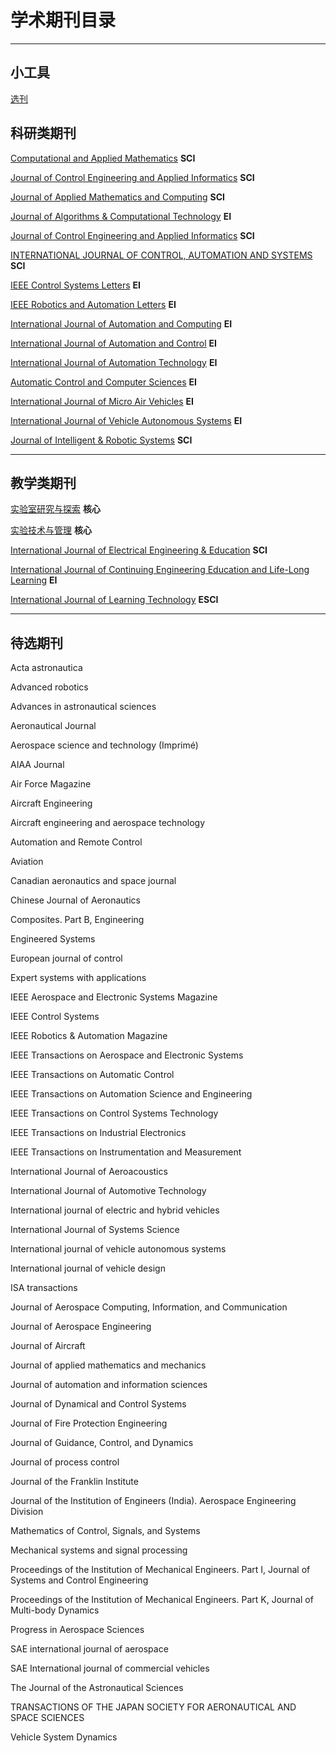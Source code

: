 

# 学术期刊目录

---

## 小工具

[选刊](https://www.topeditsci.com/) 


## 科研类期刊  

[Computational and Applied Mathematics]( https://www.springer.com/journal/40314/aims-and-scope )  **SCI**

[Journal of Control Engineering and Applied Informatics]( http://www.ceai.srait.ro/index.php?journal=ceai )  **SCI**

[Journal of Applied Mathematics and Computing]( https://www.springer.com/journal/12190 )  **SCI**

[Journal of Algorithms & Computational Technology]( http://in.sagepub.com/en-in/sas/journal-of-algorithms-computational-technology/journal202503 )  **EI**

[Journal of Control Engineering and Applied Informatics]( http://www.ceai.srait.ro/index.php?journal=ceai )  **SCI**

[INTERNATIONAL JOURNAL OF CONTROL, AUTOMATION AND SYSTEMS]( http://www.ijcas.com/ )  **SCI**

[IEEE Control Systems Letters]( https://ieeexplore.ieee.org/xpl/RecentIssue.jsp?punumber=7782633 )  **EI**

[IEEE Robotics and Automation Letters]( https://ieeexplore.ieee.org/xpl/RecentIssue.jsp?punumber=7083369 )  **EI**

[International Journal of Automation and Computing]( https://www.springer.com/journal/11633 )  **EI**

[International Journal of Automation and Control]( https://www.inderscience.com/jhome.php?jcode=IJAAC )  **EI**

[International Journal of Automation Technology](https://www.fujipress.jp/ijat/au/)  **EI**

[Automatic Control and Computer Sciences](https://www.springer.com/journal/11950)  **EI**

[International Journal of Micro Air Vehicles](https://journals.sagepub.com/metrics/mav)  **EI**

[International Journal of Vehicle Autonomous Systems](https://www.inderscience.com/jhome.php?jcode=ijvas#edboard-content)  **EI**

[Journal of Intelligent & Robotic Systems](https://www.springer.com/journal/10846?IFA)  **SCI**

---

## 教学类期刊

[实验室研究与探索](  http://sysy.cbpt.cnki.net/WKE/WebPublication/index.aspx?mid=SYSY )  **核心**

[实验技术与管理](  http://syjl.cbpt.cnki.net/WKE/WebPublication/index.aspx?mid=SYJL )  **核心**

[ International Journal of Electrical Engineering & Education](  https://journals.sagepub.com/author-instructions/IJE )  **SCI**

[ International Journal of Continuing Engineering Education and Life-Long Learning](  https://www.inderscience.com/jhome.php?jcode=ijceell )  **EI**

[International Journal of Learning Technology](  https://www.inderscience.com/jhome.php?jcode=ijlt )  **ESCI**



---

## 待选期刊

Acta astronautica 

Advanced robotics

Advances in astronautical sciences 

Aeronautical Journal 

Aerospace science and technology (Imprimé)

AIAA Journal

Air Force Magazine

Aircraft Engineering

Aircraft engineering and aerospace technology 

Automation and Remote Control 

Aviation

Canadian aeronautics and space journal

Chinese Journal of Aeronautics 

Composites. Part B, Engineering 

Engineered Systems

European journal of control

Expert systems with applications

IEEE Aerospace and Electronic Systems Magazine 

IEEE Control Systems 

IEEE Robotics & Automation Magazine 

IEEE Transactions on Aerospace and Electronic Systems

IEEE Transactions on Automatic Control

IEEE Transactions on Automation Science and Engineering 

IEEE Transactions on Control Systems Technology 

IEEE Transactions on Industrial Electronics 

IEEE Transactions on Instrumentation and Measurement 

International Journal of Aeroacoustics 

International Journal of Automotive Technology 

International journal of electric and hybrid vehicles 

International Journal of Systems Science

International journal of vehicle autonomous systems 

International journal of vehicle design 

ISA transactions

Journal of Aerospace Computing, Information, and Communication 

Journal of Aerospace Engineering 

Journal of Aircraft 

Journal of applied mathematics and mechanics 

Journal of automation and information sciences

Journal of Dynamical and Control Systems 

Journal of Fire Protection Engineering

Journal of Guidance, Control, and Dynamics

Journal of process control 

Journal of the Franklin Institute

Journal of the Institution of Engineers (India). Aerospace Engineering Division

Mathematics of Control, Signals, and Systems

Mechanical systems and signal processing 

Proceedings of the Institution of Mechanical Engineers. Part I, Journal of Systems and Control Engineering

Proceedings of the Institution of Mechanical Engineers. Part K, Journal of Multi-body Dynamics

Progress in Aerospace Sciences 

SAE international journal of aerospace 

SAE International journal of commercial vehicles

The Journal of the Astronautical Sciences

TRANSACTIONS OF THE JAPAN SOCIETY FOR AERONAUTICAL AND SPACE SCIENCES

Vehicle System Dynamics 







